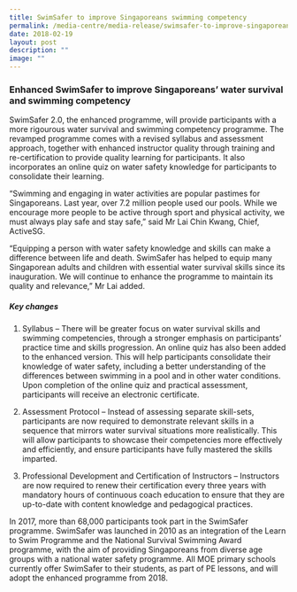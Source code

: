 ```yaml
---
title: SwimSafer to improve Singaporeans swimming competency
permalink: /media-centre/media-release/swimsafer-to-improve-singaporeans-swimming-competency/
date: 2018-02-19
layout: post
description: ""
image: ""
---
```

### **Enhanced SwimSafer to improve Singaporeans’ water survival and swimming competency**

SwimSafer 2.0, the enhanced programme, will provide participants with a more rigourous water survival and swimming competency programme. The revamped programme comes with a revised syllabus and assessment approach, together with enhanced instructor quality through training and re-certification to provide quality learning for participants. It also incorporates an online quiz on water safety knowledge for participants to consolidate their learning.

“Swimming and engaging in water activities are popular pastimes for Singaporeans. Last year, over 7.2 million people used our pools. While we encourage more people to be active through sport and physical activity, we must always play safe and stay safe,” said Mr Lai Chin Kwang, Chief, ActiveSG.

“Equipping a person with water safety knowledge and skills can make a difference between life and death. SwimSafer has helped to equip many Singaporean adults and children with essential water survival skills since its inauguration. We will continue to enhance the programme to maintain its quality and relevance,” Mr Lai added.

##### **Key changes**

1.  Syllabus – There will be greater focus on water survival skills and swimming competencies, through a stronger emphasis on participants’ practice time and skills progression. An online quiz has also been added to the enhanced version. This will help participants consolidate their knowledge of water safety, including a better understanding of the differences between swimming in a pool and in other water conditions. Upon completion of the online quiz and practical assessment, participants will receive an electronic certificate.
    
2.  Assessment Protocol – Instead of assessing separate skill-sets, participants are now required to demonstrate relevant skills in a sequence that mirrors water survival situations more realistically.  This will allow participants to showcase their competencies more effectively and efficiently, and ensure participants have fully mastered the skills imparted.
    
3.  Professional Development and Certification of Instructors – Instructors are now required to renew their certification every three years with mandatory hours of continuous coach education to ensure that they are up-to-date with content knowledge and pedagogical practices.

In 2017, more than 68,000 participants took part in the SwimSafer programme. SwimSafer was launched in 2010 as an integration of the Learn to Swim Programme and the National Survival Swimming Award programme, with the aim of providing Singaporeans from diverse age groups with a national water safety programme. All MOE primary schools currently offer SwimSafer to their students, as part of PE lessons, and will adopt the enhanced programme from 2018.